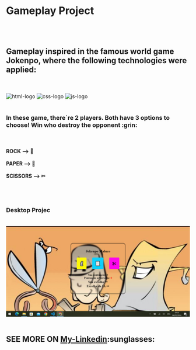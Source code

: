 <h1> Gameplay Project </h1>
<br>
<br>
<h2> Gameplay inspired in the famous world game Jokenpo, where the following technologies were applied:</h2>
<br>
<br>
<img src="https://img.shields.io/badge/HTML5-E34F26?style=for-the-badge&logo=html5&logoColor=white" alt="html-logo">
<img src="https://img.shields.io/badge/CSS-239120?&style=for-the-badge&logo=css3&logoColor=white" alt="css-logo">
<img src="https://img.shields.io/badge/JavaScript-F7DF1E?style=for-the-badge&logo=javascript&logoColor=black" alt="js-logo">
<br>
<br>
<h3> In these game, there`re 2 players. Both have 3 options to choose! Win who destroy the opponent :grin: </h3>
<br>
<h4>
  ROCK --> &#x1F5FF
  <br>
  <br>
  PAPER --> &#x1F4C3
  <br>
  <br>
  SCISSORS --> &#x2702
</h4>
<br>
<br>
<h3> Desktop Projec </h3>
<br>
<img src="https://github.com/Ricardocrvg19/DesafioJkP/blob/main/desktop-jkp-atlz.png?raw=true" alt="desktop">
<br>
<br>
<h2> SEE MORE ON <a href="https://www.linkedin.com/in/ricardo-martins-r2730/">My-Linkedin</a>:sunglasses:</h2>
<br>
